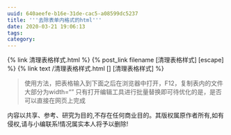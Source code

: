 ```yaml
---
uuid: 640aeefe-b16e-31de-cac5-a08599dc5237
title: '''去除表单内格式的html'''
date: 2020-03-21 19:06:13
tags:
category:
---
```

{% link 清理表格样式.html %}
{% post_link filename [清理表格样式] [escape] %}
{% link text /清理表格样式.html [] [清理表格样式] %}
> 使用方法，把表格输入到下面之后在浏览器中打开，F12，复制表内的文件大部分为width=“” 只有打开编辑工具进行批量替换即可待优化的是，是否可以直接在网页上完成

内容以共享、参考、研究为目的,不存在任何商业目的。其版权属原作者所有,如有侵权,请与小编联系!情况属实本人将予以删除!